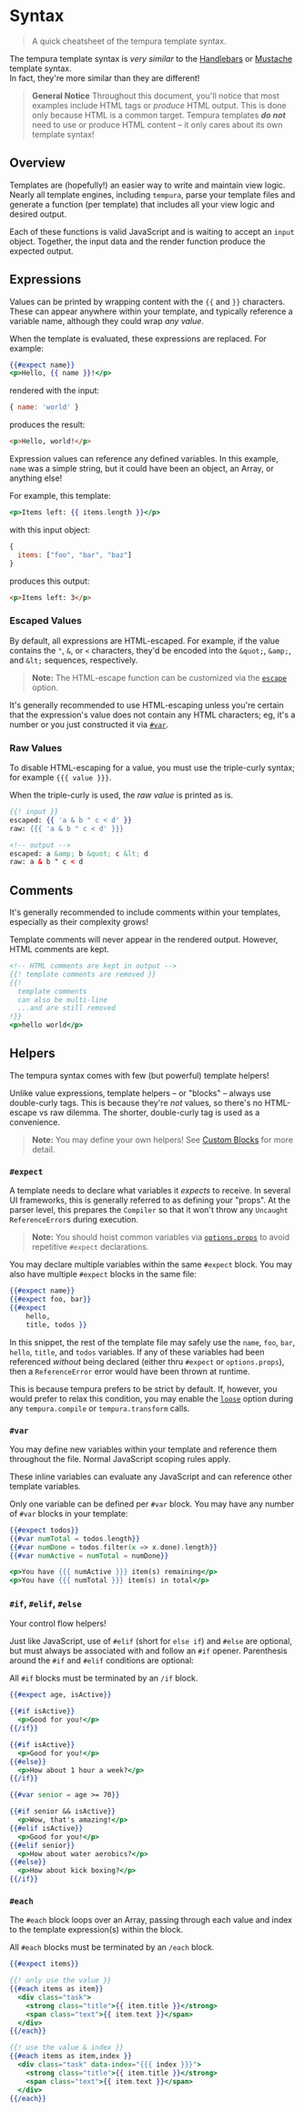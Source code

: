 # Syntax

> A quick cheatsheet of the tempura template syntax.

The tempura template syntax is _very similar_ to the [Handlebars](https://handlebarsjs.com/guide/) or [Mustache](https://mustache.github.io/#demo) template syntax. <br>In fact, they're more similar than they are different!

> **General Notice**
> Throughout this document, you'll notice that most examples include HTML tags or _produce_ HTML output. This is done only because HTML is a common target. Tempura templates ***do not*** need to use or produce HTML content – it only cares about its own template syntax!

## Overview

Templates are (hopefully!) an easier way to write and maintain view logic. Nearly all template engines, including `tempura`, parse your template files and generate a function (per template) that includes all your view logic and desired output.

Each of these functions is valid JavaScript and is waiting to accept an `input` object. Together, the input data and the render function produce the expected output.

## Expressions

Values can be printed by wrapping content with the `{{` and `}}` characters. These can appear anywhere within your template, and typically reference a variable name, although they could wrap _any value_.

When the template is evaluated, these expressions are replaced. For example:

```hbs
{{#expect name}}
<p>Hello, {{ name }}!</p>
```

rendered with the input:

```js
{ name: 'world' }
```

produces the result:

```html
<p>Hello, world!</p>
```

Expression values can reference any defined variables. In this example, `name` was a simple string, but it could have been an object, an Array, or anything else!

For example, this template:

```hbs
<p>Items left: {{ items.length }}</p>
```

with this input object:

```js
{
  items: ["foo", "bar", "baz"]
}
```

produces this output:

```html
<p>Items left: 3</p>
```

### Escaped Values

By default, all expressions are HTML-escaped. For example, if the value contains the `"`, `&`, or `<` characters, they'd be encoded into the `&quot;`, `&amp;`, and `&lt;` sequences, respectively.

> **Note:** The HTML-escape function can be customized via the [`escape`](/docs/api.md#optionsescape) option.

It's generally recommended to use HTML-escaping unless you're certain that the expression's value does not contain any HTML characters; eg, it's a number or you just constructed it via [`#var`](#var).

### Raw Values

To disable HTML-escaping for a value, you must use the triple-curly syntax; for example `{{{ value }}}`.

When the triple-curly is used, the _raw value_ is printed as is.

```hbs
{{! input }}
escaped: {{ 'a & b " c < d' }}
raw: {{{ 'a & b " c < d' }}}
```

```html
<!-- output -->
escaped: a &amp; b &quot; c &lt; d
raw: a & b " c < d
```


## Comments

It's generally recommended to include comments within your templates, especially as their complexity grows!

Template comments will never appear in the rendered output. However, HTML comments are kept.

```hbs
<!-- HTML comments are kept in output -->
{{! template comments are removed }}
{{!
  template comments
  can also be multi-line
  ...and are still removed
!}}
<p>hello world</p>
```

## Helpers

The tempura syntax comes with few (but powerful) template helpers!

Unlike value expressions, template helpers – or "blocks" – always use double-curly tags. This is because they're _not_ values, so there's no HTML-escape vs raw dilemma. The shorter, double-curly tag is used as a convenience.

> **Note:** You may define your own helpers! See [Custom Blocks](/docs/blocks.md) for more detail.

### `#expect`

A template needs to declare what variables it _expects_ to receive. In several UI frameworks, this is generally referred to as defining your "props". At the parser level, this prepares the `Compiler` so that it won't throw any `Uncaught ReferenceError`s during execution.

> **Note:** You should hoist common variables via [`options.props`](/docs/api.md#optionsprops) to avoid repetitive `#expect` declarations.

You may declare multiple variables within the same `#expect` block. You may also have multiple `#expect` blocks in the same file:

```hbs
{{#expect name}}
{{#expect foo, bar}}
{{#expect
    hello,
    title, todos }}
```

In this snippet, the rest of the template file may safely use the `name`, `foo`, `bar`, `hello`, `title`, and `todos` variables. If any of these variables had been referenced _without_ being declared (either thru `#expect` or `options.props`), then a `ReferenceError` error would have been thrown at runtime.

This is because tempura prefers to be strict by default. If, however, you would prefer to relax this condition, you may enable the [`loose`](/docs/api.md#optionsloose) option during any `tempura.compile` or `tempura.transform` calls.


### `#var`

You may define new variables within your template and reference them throughout the file. Normal JavaScript scoping rules apply.

These inline variables can evaluate any JavaScript and can reference other template variables.

Only one variable can be defined per `#var` block. You may have any number of `#var` blocks in your template:

```hbs
{{#expect todos}}
{{#var numTotal = todos.length}}
{{#var numDone = todos.filter(x => x.done).length}}
{{#var numActive = numTotal = numDone}}

<p>You have {{{ numActive }}} item(s) remaining</p>
<p>You have {{{ numTotal }}} item(s) in total</p>
```

### `#if`, `#elif`, `#else`

Your control flow helpers!

Just like JavaScript, use of `#elif` (short for `else if`) and `#else` are optional, but must always be associated with and follow an `#if` opener. Parenthesis around the `#if` and `#elif` conditions are optional:

All `#if` blocks must be terminated by an `/if` block.

```hbs
{{#expect age, isActive}}

{{#if isActive}}
  <p>Good for you!</p>
{{/if}}

{{#if isActive}}
  <p>Good for you!</p>
{{#else}}
  <p>How about 1 hour a week?</p>
{{/if}}

{{#var senior = age >= 70}}

{{#if senior && isActive}}
  <p>Wow, that's amazing!</p>
{{#elif isActive}}
  <p>Good for you!</p>
{{#elif senior}}
  <p>How about water aerobics?</p>
{{#else}}
  <p>How about kick boxing?</p>
{{/if}}
```

### `#each`

The `#each` block loops over an Array, passing through each value and index to the template expression(s) within the block.

All `#each` blocks must be terminated by an `/each` block.

```hbs
{{#expect items}}

{{! only use the value }}
{{#each items as item}}
  <div class="task">
    <strong class="title">{{ item.title }}</strong>
    <span class="text">{{ item.text }}</span>
  </div>
{{/each}}

{{! use the value & index }}
{{#each items as item,index }}
  <div class="task" data-index="{{{ index }}}">
    <strong class="title">{{ item.title }}</strong>
    <span class="text">{{ item.text }}</span>
  </div>
{{/each}}
```
